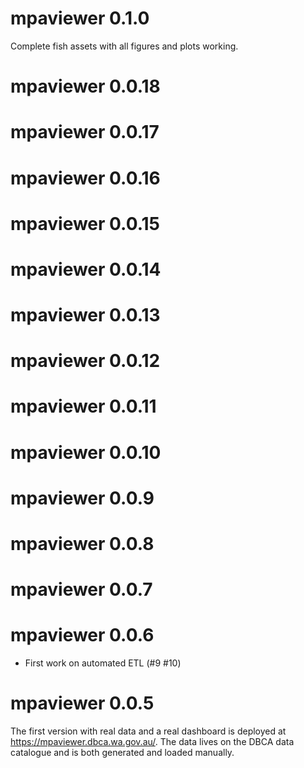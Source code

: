 # mpaviewer 0.1.0
Complete fish assets with all figures and plots working.

# mpaviewer 0.0.18

# mpaviewer 0.0.17

# mpaviewer 0.0.16

# mpaviewer 0.0.15

# mpaviewer 0.0.14

# mpaviewer 0.0.13

# mpaviewer 0.0.12

# mpaviewer 0.0.11

# mpaviewer 0.0.10

# mpaviewer 0.0.9

# mpaviewer 0.0.8

# mpaviewer 0.0.7

# mpaviewer 0.0.6
* First work on automated ETL (#9 #10)

# mpaviewer 0.0.5
The first version with real data and a real dashboard is deployed at 
<https://mpaviewer.dbca.wa.gov.au/>.
The data lives on the DBCA data catalogue and is both generated and loaded manually.
